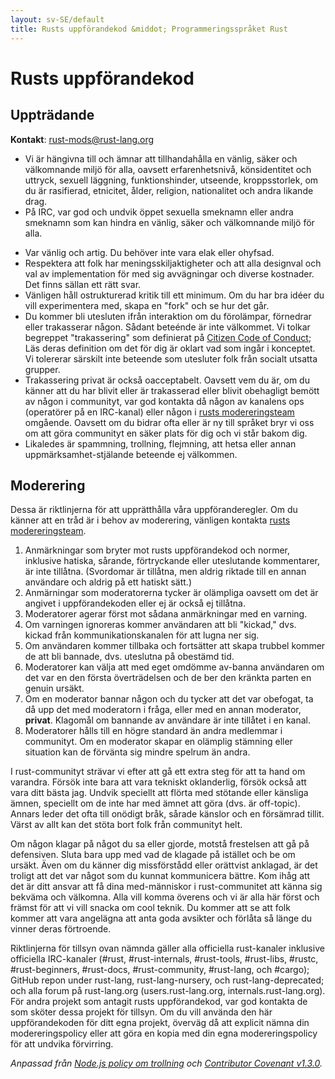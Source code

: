 ```yaml
---
layout: sv-SE/default
title: Rusts uppförandekod &middot; Programmeringsspråket Rust
---
```


# Rusts uppförandekod

## Uppträdande

**Kontakt**: [rust-mods@rust-lang.org](mailto:rust-mods@rust-lang.org)

+ Vi är hängivna till och ämnar att tillhandahålla en vänlig, säker
och välkomnande miljö för alla, oavsett erfarenhetsnivå, könsidentitet och
uttryck, sexuell läggning, funktionshinder, utseende, kroppsstorlek, om du
är rasifierad, etnicitet, ålder, religion, nationalitet och andra likande drag.
+ På IRC, var god och undvik öppet sexuella smeknamn eller andra smeknamn som
kan hindra en vänlig, säker och välkomnande miljö för alla.
* Var vänlig och artig. Du behöver inte vara elak eller ohyfsad.
* Respektera att folk har meningsskiljaktigheter och att alla designval och
val av implementation för med sig avvägningar och diverse kostnader. Det finns
sällan ett rätt svar.
* Vänligen håll ostrukturerad kritik till ett minimum. Om du har bra idéer du vill
experimentera med, skapa en "fork" och se hur det går.
* Du kommer bli utesluten ifrån interaktion om du förolämpar, förnedrar eller
trakasserar någon. Sådant beteénde är inte välkommet. Vi tolkar begreppet
"trakassering" som definierat på <a href="http://citizencodeofconduct.org/">Citizen Code of Conduct</a>;
Läs deras definition om det för dig är oklart vad som ingår i konceptet.
Vi tolererar särskilt inte beteende som utesluter folk från socialt utsatta grupper.
* Trakassering privat är också oacceptabelt. Oavsett vem du är, om du känner att
du har blivit eller är trakasserad eller blivit obehagligt bemött av någon i communityt,
var god kontakta då någon av kanalens ops (operatörer på en IRC-kanal) eller någon
i [rusts modereringsteam](/team.html#Moderation-team) omgående.  Oavsett om du bidrar ofta
eller är ny till språket bryr vi oss om att göra communityt en säker plats för dig
och vi står bakom dig.
* Likaledes är spammning, trollning, flejmning, att hetsa eller annan
uppmärksamhet-stjälande beteende ej välkommen.

## Moderering

Dessa är riktlinjerna för att upprätthålla våra uppföranderegler. Om du känner att en
tråd är i behov av moderering, vänligen kontakta [rusts modereringsteam](/team.html#Moderation-team).

1. Anmärkningar som bryter mot rusts uppförandekod och normer, inklusive hatiska,
sårande, förtryckande eller uteslutande kommentarer, är inte tillåtna. (Svordomar
är tillåtna, men aldrig riktade till en annan användare och aldrig på ett hatiskt sätt.)
2. Anmärningar som moderatorerna tycker är olämpliga oavsett om det är angivet i
uppförandekoden eller ej är också ej tillåtna.
3. Moderatorer agerar först mot sådana anmärkningar med en varning.
4. Om varningen ignoreras kommer användaren att bli "kickad," dvs. kickad från
kommunikationskanalen för att lugna ner sig.
5. Om användaren kommer tillbaka och fortsätter att skapa trubbel kommer de att bli
bannade, dvs. uteslutna på obestämd tid.
6. Moderatorer kan välja att med eget omdömme av-banna användaren om det var en
den första överträdelsen och de ber den kränkta parten en genuin ursäkt.
7. Om en moderator bannar någon och du tycker att det var obefogat, ta då upp det
med moderatorn i fråga, eller med en annan moderator, **privat**. Klagomål om
bannande av användare är inte tillåtet i en kanal.
8. Moderatorer hålls till en högre standard än andra medlemmar i communityt.
Om en moderator skapar en olämplig stämning eller situation kan de förvänta sig mindre
spelrum än andra.

I rust-communityt strävar vi efter att gå ett extra steg för att ta hand om varandra. 
Försök inte bara att vara tekniskt oklanderlig, försök också att vara ditt bästa jag.
Undvik speciellt att flörta med stötande eller känsliga ämnen, speciellt om de inte
har med ämnet att göra (dvs. är off-topic). Annars leder det ofta till onödigt bråk,
sårade känslor och en försämrad tillit. Värst av allt kan det stöta bort folk från
communityt helt.

Om någon klagar på något du sa eller gjorde, motstå frestelsen att gå på defensiven.
Sluta bara upp med vad de klagade på istället och be om ursäkt. Även om du känner dig
missförstådd eller orättvist anklagad, är det troligt att det var något som du kunnat
kommunicera bättre. Kom ihåg att det är ditt ansvar att få dina med-människor i
rust-communitet att känna sig bekväma och välkomna. Alla vill komma överens och vi är
alla här först och främst för att vi vill snacka om cool teknik. Du kommer att se att
folk kommer att vara angelägna att anta goda avsikter och förlåta så länge du vinner
deras förtroende.

Riktlinjerna för tillsyn ovan nämnda gäller alla officiella rust-kanaler inklusive
officiella IRC-kanaler (#rust, #rust-internals, #rust-tools, #rust-libs, #rustc, #rust-beginners, #rust-docs, #rust-community, #rust-lang, och #cargo);
GitHub repon under rust-lang, rust-lang-nursery, och rust-lang-deprecated; och alla forum på rust-lang.org (users.rust-lang.org, internals.rust-lang.org).
För andra projekt som antagit rusts uppförandekod, var god kontakta de som sköter dessa projekt för tillsyn. Om du vill använda den här uppförandekoden
för ditt egna projekt, överväg då att explicit nämna din modereringspolicy eller att göra en kopia med din egna modereringspolicy för att undvika förvirring.

*Anpassad från [Node.js policy om trollning](http://blog.izs.me/post/30036893703/policy-on-trolling) och [Contributor Covenant v1.3.0](https://www.contributor-covenant.org/version/1/3/0/).*
